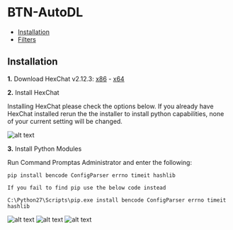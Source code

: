 # BTN-AutoDL

- [Installation](#Installation)
- [Filters](#Filters)

## Installation
  
  **1.** Download HexChat v2.12.3: [x86](https://dl.hexchat.net/hexchat/HexChat%202.12.3%20x86.exe) - [x64](https://dl.hexchat.net/hexchat/HexChat%202.12.3%20x64.exe)
  
  **2.** Install HexChat
  
  Installing HexChat please check the options below. If you already have HexChat installed rerun the the installer to install python capabilities, none of your current setting will be changed.
  
  ![alt text](http://oi63.tinypic.com/2rna7bo.jpg "Hexchat Python install")
  
  **3.** Install Python Modules
  
  Run Command Promptas Administrator and enter the following:
  ```
  pip install bencode ConfigParser errno timeit hashlib
  
  If you fail to find pip use the below code instead
  
  C:\Python27\Scripts\pip.exe install bencode ConfigParser errno timeit hashlib
  ```

   ![alt text](http://i66.tinypic.com/331dqir_th.png "Windows Key") ![alt text](http://i65.tinypic.com/eg8m0n_th.png "Plus") ![alt text](http://icons.iconarchive.com/icons/chromatix/keyboard-keys/32/letter-uppercase-R-icon.png "R Key")


